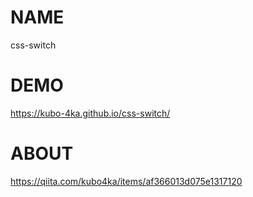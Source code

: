 # NAME
css-switch

# DEMO
https://kubo-4ka.github.io/css-switch/

# ABOUT
https://qiita.com/kubo4ka/items/af366013d075e1317120
